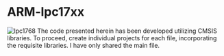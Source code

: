 # ARM-lpc17xx
![lpc1768](https://www.google.com/url?sa=i&url=https%3A%2F%2Foctopart.com%2Flpc1768fbd100%252C551-nxp%2Bsemiconductors-11854624&psig=AOvVaw2-UxtTuvTRY_ZKRr_VxXrO&ust=1701513814208000&source=images&cd=vfe&opi=89978449&ved=0CBIQjRxqFwoTCPC1hYmH7oIDFQAAAAAdAAAAABAq)
The code presented herein has been developed utilizing CMSIS libraries. To proceed, create individual projects for each file, incorporating the requisite libraries. I have only shared the main file.

